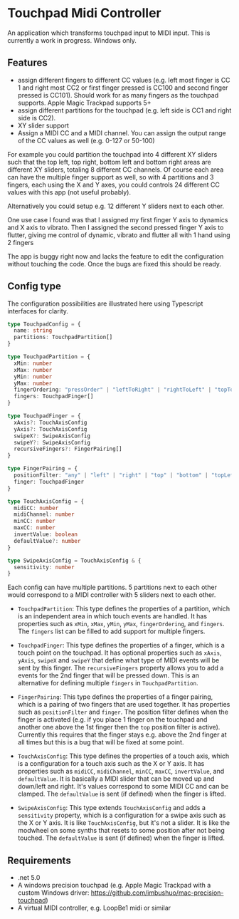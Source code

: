 # Touchpad Midi Controller

An application which transforms touchpad input to MIDI input. This is currently a work in progress. Windows only.

## Features

- assign different fingers to different CC values (e.g. left most finger is CC 1 and right most CC2 or first finger pressed is CC100 and second finger pressed is CC101). Should work for as many fingers as the touchpad supports. Apple Magic Trackpad supports 5+
- assign different partitions for the touchpad (e.g. left side is CC1 and right side is CC2).
- XY slider support
- Assign a MIDI CC and a MIDI channel. You can assign the output range of the CC values as well (e.g. 0-127 or 50-100)

For example you could partition the touchpad into 4 different XY sliders such that the top left, top right, bottom left and bottom right areas are different XY sliders, totaling 8 different CC channels. Of course each area can have the multiple finger support as well, so with 4 partitions and 3 fingers, each using the X and Y axes, you could controls 24 different CC values with this app (not useful probably).

Alternatively you could setup e.g. 12 different Y sliders next to each other.

One use case I found was that I assigned my first finger Y axis to dynamics and X axis to vibrato. Then I assigned the second pressed finger Y axis to flutter, giving me control of dynamic, vibrato and flutter all with 1 hand using 2 fingers

The app is buggy right now and lacks the feature to edit the configuration without touching the code. Once the bugs are fixed this should be ready. 

## Config type

The configuration possibilities are illustrated here using Typescript interfaces for clarity.

```Typescript
type TouchpadConfig = {
  name: string
  partitions: TouchpadPartition[]
}

type TouchpadPartition = {
  xMin: number
  xMax: number
  yMin: number
  yMax: number
  fingerOrdering: "pressOrder" | "leftToRight" | "rightToLeft" | "topToBottom" | "bottomToTop"
  fingers: TouchpadFinger[]
}

type TouchpadFinger = {
  xAxis?: TouchAxisConfig
  yAxis?: TouchAxisConfig
  swipeX?: SwipeAxisConfig
  swipeY?: SwipeAxisConfig
  recursiveFingers?: FingerPairing[]
}

type FingerPairing = {
  positionFilter: "any" | "left" | "right" | "top" | "bottom" | "topLeft" | "topRight" | "bottomLeft" | "bottomRight"
  finger: TouchpadFinger
}

type TouchAxisConfig = {
  midiCC: number
  midiChannel: number
  minCC: number
  maxCC: number
  invertValue: boolean
  defaultValue?: number
}

type SwipeAxisConfig = TouchAxisConfig & {
  sensitivity: number
}
```

Each config can have multiple partitions. 5 partitions next to each other would correspond to a MIDI controller with 5 sliders next to each other.

- `TouchpadPartition`: This type defines the properties of a partition, which is an independent area in which touch events are handled. It has properties such as `xMin`, `xMax`, `yMin`, `yMax`, `fingerOrdering`, and `fingers`. The `fingers` list can be filled to add support for multiple fingers. 

- `TouchpadFinger`: This type defines the properties of a finger, which is a touch point on the touchpad. It has optional properties such as `xAxis`, `yAxis`, `swipeX` and `swipeY` that define what type of MIDI events will be sent by this finger. The `recursiveFingers` property allows you to add a events for the 2nd finger that will be pressed down. This is an alternative for defining multiple `fingers` in `TouchpadPartition`.

- `FingerPairing`: This type defines the properties of a finger pairing, which is a pairing of two fingers that are used together. It has properties such as `positionFilter` and `finger`. The position filter defines when the finger is activated (e.g. if you place 1 finger on the touchpad and another one above the 1st finger then the `top` position filter is active). Currently this requires that the finger stays e.g. above the 2nd finger at all times but this is a bug that will be fixed at some point.

- `TouchAxisConfig`: This type defines the properties of a touch axis, which is a configuration for a touch axis such as the X or Y axis. It has properties such as `midiCC`, `midiChannel`, `minCC`, `maxCC`, `invertValue`, and `defaultValue`. It is basically a MIDI slider that can be moved up and down/left and right. It's values correspond to some MIDI CC and can be clamped. The `defaultValue` is sent (if defined) when the finger is lifted.

- `SwipeAxisConfig`: This type extends `TouchAxisConfig` and adds a `sensitivity` property, which is a configuration for a swipe axis such as the X or Y axis. It is like `TouchAxisConfig`, but it's not a slider. It is like the modwheel on some synths that resets to some position after not being touched. The `defaultValue` is sent (if defined) when the finger is lifted.

## Requirements

- .net 5.0
- A windows precision touchpad (e.g. Apple Magic Trackpad with a custom Windows driver: https://github.com/imbushuo/mac-precision-touchpad)
- A virtual MIDI controller, e.g. LoopBe1 midi or similar
